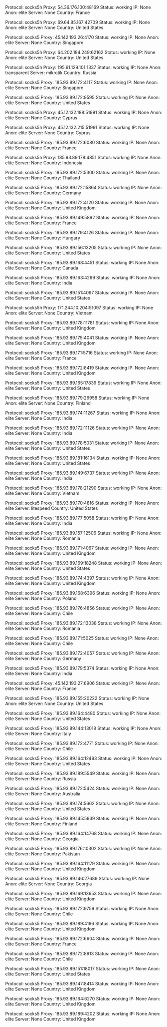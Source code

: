 Protocol: socks5h
Proxy: 54.36.176.100:48169
Status: working
IP: None
Anon: elite
Server: None
Country: France

Protocol: socks5h
Proxy: 69.64.85.167:42709
Status: working
IP: None
Anon: elite
Server: None
Country: United States

Protocol: socks5
Proxy: 45.142.193.26:4170
Status: working
IP: None
Anon: elite
Server: None
Country: Singapore

Protocol: socks5h
Proxy: 64.202.184.249:62162
Status: working
IP: None
Anon: elite
Server: None
Country: United States

Protocol: socks5h
Proxy: 195.91.129.101:1337
Status: working
IP: None
Anon: transparent
Server: mikrotik
Country: Russia

Protocol: socks5
Proxy: 185.93.89.172:4117
Status: working
IP: None
Anon: elite
Server: None
Country: Singapore

Protocol: socks5
Proxy: 185.93.89.172:9595
Status: working
IP: None
Anon: elite
Server: None
Country: United States

Protocol: socks5h
Proxy: 45.12.132.188:51991
Status: working
IP: None
Anon: elite
Server: None
Country: Cyprus

Protocol: socks5h
Proxy: 45.12.132.215:51991
Status: working
IP: None
Anon: elite
Server: None
Country: Cyprus

Protocol: socks5
Proxy: 185.93.89.172:6080
Status: working
IP: None
Anon: elite
Server: None
Country: France

Protocol: socks5h
Proxy: 185.93.89.178:4851
Status: working
IP: None
Anon: elite
Server: None
Country: Indonesia

Protocol: socks5
Proxy: 185.93.89.172:5300
Status: working
IP: None
Anon: elite
Server: None
Country: Thailand

Protocol: socks5
Proxy: 185.93.89.172:15864
Status: working
IP: None
Anon: elite
Server: None
Country: Germany

Protocol: socks5
Proxy: 185.93.89.172:4120
Status: working
IP: None
Anon: elite
Server: None
Country: United Kingdom

Protocol: socks5
Proxy: 185.93.89.149:5892
Status: working
IP: None
Anon: elite
Server: None
Country: France

Protocol: socks5
Proxy: 185.93.89.179:4126
Status: working
IP: None
Anon: elite
Server: None
Country: Hungary

Protocol: socks5
Proxy: 185.93.89.156:13205
Status: working
IP: None
Anon: elite
Server: None
Country: United States

Protocol: socks5
Proxy: 185.93.89.168:4451
Status: working
IP: None
Anon: elite
Server: None
Country: Canada

Protocol: socks5
Proxy: 185.93.89.163:4299
Status: working
IP: None
Anon: elite
Server: None
Country: India

Protocol: socks5
Proxy: 185.93.89.151:4097
Status: working
IP: None
Anon: elite
Server: None
Country: United States

Protocol: socks5h
Proxy: 171.244.10.204:51097
Status: working
IP: None
Anon: elite
Server: None
Country: Vietnam

Protocol: socks5
Proxy: 185.93.89.178:11781
Status: working
IP: None
Anon: elite
Server: None
Country: United Kingdom

Protocol: socks5
Proxy: 185.93.89.175:4041
Status: working
IP: None
Anon: elite
Server: None
Country: United Kingdom

Protocol: socks5
Proxy: 185.93.89.171:5716
Status: working
IP: None
Anon: elite
Server: None
Country: France

Protocol: socks5
Proxy: 185.93.89.172:8419
Status: working
IP: None
Anon: elite
Server: None
Country: United Kingdom

Protocol: socks5
Proxy: 185.93.89.165:17839
Status: working
IP: None
Anon: elite
Server: None
Country: United States

Protocol: socks5
Proxy: 185.93.89.179:26958
Status: working
IP: None
Anon: elite
Server: None
Country: Finland

Protocol: socks5
Proxy: 185.93.89.174:11267
Status: working
IP: None
Anon: elite
Server: None
Country: India

Protocol: socks5
Proxy: 185.93.89.172:11126
Status: working
IP: None
Anon: elite
Server: None
Country: India

Protocol: socks5
Proxy: 185.93.89.178:5031
Status: working
IP: None
Anon: elite
Server: None
Country: United States

Protocol: socks5
Proxy: 185.93.89.181:16134
Status: working
IP: None
Anon: elite
Server: None
Country: United States

Protocol: socks5
Proxy: 185.93.89.149:6737
Status: working
IP: None
Anon: elite
Server: None
Country: India

Protocol: socks5
Proxy: 185.93.89.178:21290
Status: working
IP: None
Anon: elite
Server: None
Country: Vietnam

Protocol: socks5
Proxy: 185.93.89.170:4816
Status: working
IP: None
Anon: elite
Server: litespeed
Country: United States

Protocol: socks5
Proxy: 185.93.89.177:5058
Status: working
IP: None
Anon: elite
Server: None
Country: India

Protocol: socks5
Proxy: 185.93.89.157:12506
Status: working
IP: None
Anon: elite
Server: None
Country: Romania

Protocol: socks5
Proxy: 185.93.89.171:4067
Status: working
IP: None
Anon: elite
Server: None
Country: United Kingdom

Protocol: socks5
Proxy: 185.93.89.169:18248
Status: working
IP: None
Anon: elite
Server: None
Country: United States

Protocol: socks5
Proxy: 185.93.89.174:4397
Status: working
IP: None
Anon: elite
Server: None
Country: United Kingdom

Protocol: socks5
Proxy: 185.93.89.168:6396
Status: working
IP: None
Anon: elite
Server: None
Country: Poland

Protocol: socks5
Proxy: 185.93.89.176:4856
Status: working
IP: None
Anon: elite
Server: None
Country: Chile

Protocol: socks5
Proxy: 185.93.89.172:13038
Status: working
IP: None
Anon: elite
Server: None
Country: Romania

Protocol: socks5
Proxy: 185.93.89.171:5025
Status: working
IP: None
Anon: elite
Server: None
Country: Chile

Protocol: socks5
Proxy: 185.93.89.172:4057
Status: working
IP: None
Anon: elite
Server: None
Country: Germany

Protocol: socks5
Proxy: 185.93.89.179:5374
Status: working
IP: None
Anon: elite
Server: None
Country: India

Protocol: socks5
Proxy: 45.142.193.27:6906
Status: working
IP: None
Anon: elite
Server: None
Country: France

Protocol: socks5
Proxy: 185.93.89.155:20222
Status: working
IP: None
Anon: elite
Server: None
Country: United States

Protocol: socks5
Proxy: 185.93.89.164:4480
Status: working
IP: None
Anon: elite
Server: None
Country: United States

Protocol: socks5
Proxy: 185.93.89.144:13018
Status: working
IP: None
Anon: elite
Server: None
Country: Italy

Protocol: socks5
Proxy: 185.93.89.172:4771
Status: working
IP: None
Anon: elite
Server: None
Country: Chile

Protocol: socks5
Proxy: 185.93.89.164:12493
Status: working
IP: None
Anon: elite
Server: None
Country: United States

Protocol: socks5
Proxy: 185.93.89.189:5549
Status: working
IP: None
Anon: elite
Server: None
Country: Russia

Protocol: socks5
Proxy: 185.93.89.172:5424
Status: working
IP: None
Anon: elite
Server: None
Country: Australia

Protocol: socks5
Proxy: 185.93.89.174:5662
Status: working
IP: None
Anon: elite
Server: None
Country: United States

Protocol: socks5
Proxy: 185.93.89.145:5939
Status: working
IP: None
Anon: elite
Server: None
Country: Finland

Protocol: socks5
Proxy: 185.93.89.164:14768
Status: working
IP: None
Anon: elite
Server: None
Country: Georgia

Protocol: socks5
Proxy: 185.93.89.176:10302
Status: working
IP: None
Anon: elite
Server: None
Country: Pakistan

Protocol: socks5
Proxy: 185.93.89.164:11179
Status: working
IP: None
Anon: elite
Server: None
Country: United Kingdom

Protocol: socks5
Proxy: 185.93.89.146:27689
Status: working
IP: None
Anon: elite
Server: None
Country: Georgia

Protocol: socks5
Proxy: 185.93.89.169:13653
Status: working
IP: None
Anon: elite
Server: None
Country: United Kingdom

Protocol: socks5
Proxy: 185.93.89.172:9759
Status: working
IP: None
Anon: elite
Server: None
Country: Chile

Protocol: socks5
Proxy: 185.93.89.189:4196
Status: working
IP: None
Anon: elite
Server: None
Country: United Kingdom

Protocol: socks5
Proxy: 185.93.89.172:6604
Status: working
IP: None
Anon: elite
Server: None
Country: France

Protocol: socks5
Proxy: 185.93.89.172:8913
Status: working
IP: None
Anon: elite
Server: None
Country: Chile

Protocol: socks5
Proxy: 185.93.89.151:18017
Status: working
IP: None
Anon: elite
Server: None
Country: United States

Protocol: socks5
Proxy: 185.93.89.147:8414
Status: working
IP: None
Anon: elite
Server: None
Country: United Kingdom

Protocol: socks5
Proxy: 185.93.89.164:6270
Status: working
IP: None
Anon: elite
Server: None
Country: United Kingdom

Protocol: socks5
Proxy: 185.93.89.189:4202
Status: working
IP: None
Anon: elite
Server: None
Country: United Kingdom

